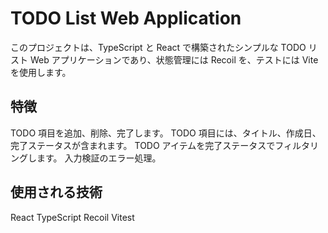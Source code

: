 # TODO List Web Application

このプロジェクトは、TypeScript と React で構築されたシンプルな TODO リスト Web アプリケーションであり、状態管理には Recoil を、テストには Vite を使用します。

## 特徴

TODO 項目を追加、削除、完了します。
TODO 項目には、タイトル、作成日、完了ステータスが含まれます。
TODO アイテムを完了ステータスでフィルタリングします。
入力検証のエラー処理。

## 使用される技術

React
TypeScript
Recoil
Vitest
